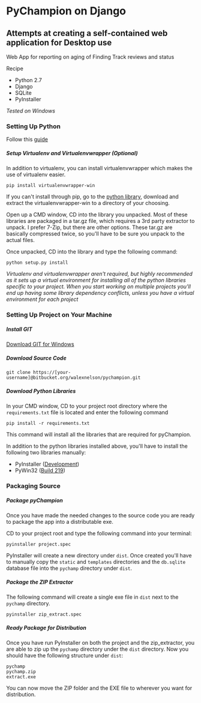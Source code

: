 # PyChampion on Django

## Attempts at creating a self-contained web application for Desktop use

Web App for reporting on aging of Finding Track reviews and status

Recipe

* Python 2.7
* Django
* SQLite
* PyInstaller

*Tested on Windows*

### Setting Up Python

Follow this [guide](http://docs.python-guide.org/en/latest/starting/install/win/)

##### Setup Virtualenv and Virtualenvwrapper (Optional)

In addition to virtualenv, you can install virtualenvwrapper which makes the use of virtualenv easier.

```
pip install virtualenvwrapper-win
```

If you can't install through pip, go to the [python library](https://pypi.python.org/pypi/virtualenvwrapper-win), download and extract the virtualenvwrapper-win to a directory of your choosing.

Open up a CMD window, CD into the library you unpacked. Most of these libraries are packaged in a tar.gz file, which requires a 3rd party extractor to unpack. I prefer 7-Zip, but there are other options. These tar.gz are basically compressed twice, so you'll have to be sure you unpack to the actual files. 

Once unpacked, CD into the library and type the following command:

```
python setup.py install
```

*Virtualenv and virtualenvwrapper aren't required, but highly recommended as it sets up a virtual environment for installing all of the python libraries specific to your project. When you start working on multiple projects you'll end up having some library dependency conflicts, unless you have a virtual environment for each project*

### Setting Up Project on Your Machine

##### Install GIT

[Download GIT for Windows](http://git-scm.com/download/win)

##### Download Source Code

```
git clone https://[your-username]@bitbucket.org/walexnelson/pychampion.git
```

##### Download Python Libraries

In your CMD window, CD to your project root directory where the ```requirements.txt``` file is located and enter the following command

```
pip install -r requirements.txt
```

This command will install all the libraries that are required for pyChampion. 

In addition to the python libraries installed above, you'll have to install the following two libraries manually:

* PyInstaller ([Development](https://github.com/pyinstaller/pyinstaller/zipball/develop)) 
* PyWin32 ([Build 219](http://sourceforge.net/projects/pywin32/files/pywin32/Build%20219/)) 

### Packaging Source

##### Package pyChampion

Once you have made the needed changes to the source code you are ready to package the app into a distributable exe.

CD to your project root and type the following command into your terminal:

```
pyinstaller project.spec
```

PyInstaller will create a new directory under `dist`. Once created you'll have to manually copy the `static` and `templates` directories and the `db.sqlite` database file into the `pychamp` directory under `dist`. 

##### Package the ZIP Extractor

The following command will create a single exe file in `dist` next to the `pychamp` directory.

```
pyinstaller zip_extract.spec
```

##### Ready Package for Distribution

Once you have run PyInstaller on both the project and the zip_extractor, you are able to zip up the `pychamp` directory under the `dist` directory. Now you should have the following structure under `dist`:

```
pychamp
pychamp.zip
extract.exe
```

You can now move the ZIP folder and the EXE file to wherever you want for distribution.
